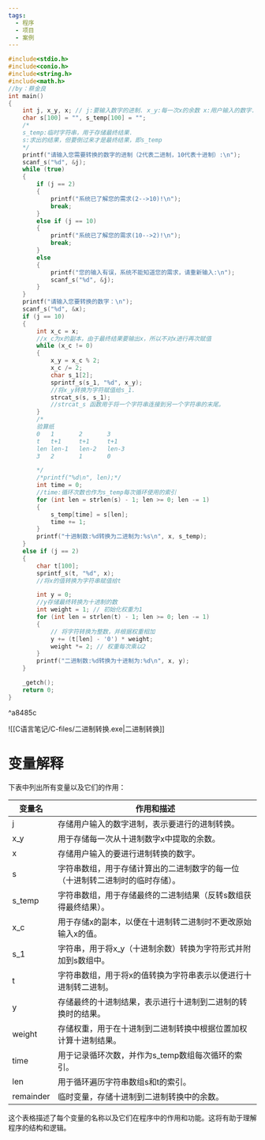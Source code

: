 ```yaml
---
tags:
  - 程序
  - 项目
  - 案例
---
```

```C
#include<stdio.h>
#include<conio.h>
#include<string.h>
#include<math.h>
//by：蔡金良
int main()
{
	int j, x_y, x; // j:要输入数字的进制. x_y:每一次x的余数 x:用户输入的数字.
	char s[100] = "", s_temp[100] = "";
	/*
	s_temp:临时字符串，用于存储最终结果.
	s:求出的结果，但要倒过来才是最终结果，即s_temp
	*/
	printf("请输入您需要转换的数字的进制（2代表二进制，10代表十进制）:\n");
	scanf_s("%d", &j);
	while (true)
	{
		if (j == 2)
		{
			printf("系统已了解您的需求(2-->10)!\n");
			break;
		}
		else if (j == 10)
		{
			printf("系统已了解您的需求(10-->2)!\n");
			break;
		}
		else
		{
			printf("您的输入有误，系统不能知道您的需求，请重新输入:\n");
			scanf_s("%d", &j);
		}
	}
	printf("请输入您要转换的数字：\n");
	scanf_s("%d", &x);
	if (j == 10)
	{
		int x_c = x;
		//x_c为x的副本，由于最终结果要输出x，所以不对x进行再次赋值
		while (x_c != 0)
		{
			x_y = x_c % 2;
			x_c /= 2;
			char s_1[2];
			sprintf_s(s_1, "%d", x_y);
			//将x_y转换为字符赋值给s_1.
			strcat_s(s, s_1);
			//strcat_s 函数用于将一个字符串连接到另一个字符串的末尾。
		}
		/*
		验算纸
		0	1		2		3
		t	t+1		t+1		t+1
		len	len-1	len-2	len-3
		3	2		1		0

		*/
		/*printf("%d\n", len);*/
		int time = 0;
		//time:循环次数也作为s_temp每次循环使用的索引
		for (int len = strlen(s) - 1; len >= 0; len -= 1)
		{
			s_temp[time] = s[len];
			time += 1;
		}
		printf("十进制数:%d转换为二进制为:%s\n", x, s_temp);
	}
	else if (j == 2)
	{
		char t[100];
		sprintf_s(t, "%d", x);
		//将x的值转换为字符串赋值给t

		int y = 0;
		//y存储最终转换为十进制的数
		int weight = 1; // 初始化权重为1
		for (int len = strlen(t) - 1; len >= 0; len -= 1)
		{
			// 将字符转换为整数，并根据权重相加
			y += (t[len] - '0') * weight;
			weight *= 2; // 权重每次乘以2
		}
		printf("二进制数:%d转换为十进制为:%d\n", x, y);
	}

	_getch();
	return 0;
}

```

^a8485c

![[C语言笔记/C-files/二进制转换.exe|二进制转换]]

# 变量解释
下表中列出所有变量以及它们的作用：

| 变量名          | 作用和描述                                                                                   |
|------------------|-----------------------------------------------------------------------------------------------|
| j                | 存储用户输入的数字进制，表示要进行的进制转换。                                             |
| x_y              | 用于存储每一次从十进制数字x中提取的余数。                                                |
| x                | 存储用户输入的要进行进制转换的数字。                                                      |
| s                | 字符串数组，用于存储计算出的二进制数字的每一位（十进制转二进制时的临时存储）。        |
| s_temp           | 字符串数组，用于存储最终的二进制结果（反转s数组获得最终结果）。                           |
| x_c              | 用于存储x的副本，以便在十进制转二进制时不更改原始输入x的值。                                |
| s_1              | 字符串，用于将x_y（十进制余数）转换为字符形式并附加到s数组中。                              |
| t                | 字符串数组，用于将x的值转换为字符串表示以便进行十进制转二进制。                             |
| y                | 存储最终的十进制结果，表示进行十进制到二进制的转换时的结果。                                |
| weight           | 存储权重，用于在十进制到二进制转换中根据位置加权计算十进制结果。                            |
| time             | 用于记录循环次数，并作为s_temp数组每次循环的索引。                                            |
| len              | 用于循环遍历字符串数组s和t的索引。                                                         |
| remainder         | 临时变量，存储十进制到二进制转换中的余数。                                                 |

这个表格描述了每个变量的名称以及它们在程序中的作用和功能。这将有助于理解程序的结构和逻辑。


